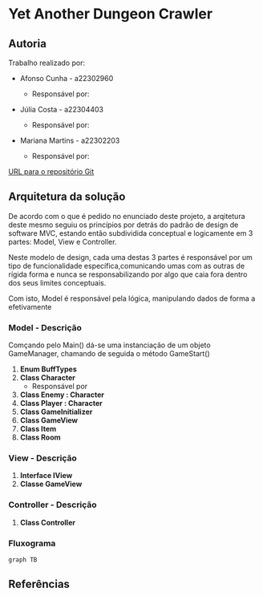 # Yet Another Dungeon Crawler

## Autoria

Trabalho realizado por:

- Afonso Cunha - a22302960
  - Responsável por:

- Júlia Costa - a22304403
  - Responsável por:
  
- Mariana Martins - a22302203
  - Responsável por:


[URL para o repositório Git](https://github.com/Juhhxx/YetAnotherDungeonCrawler_LP1)

## Arquitetura da solução

De acordo com o que é pedido no enunciado deste projeto, a arqitetura deste mesmo seguiu os princípios por detrás do padrão de design de software MVC, estando então subdividida conceptual e logicamente em 3 partes: Model, View e Controller.

Neste modelo de design, cada uma destas 3 partes é responsável por um tipo de funcionalidade específica,comunicando umas com as outras de rígida forma e nunca se responsabilizando por algo que caia fora dentro dos seus limites conceptuais.

Com isto, Model é responsável pela lógica, manipulando dados de forma a efetivamente 

### Model - Descrição

Comçando pelo Main() dá-se uma instanciação de um objeto GameManager, chamando de seguida o método GameStart()

1. **Enum BuffTypes**
2. **Class Character**
   - Responsável por 
3. **Class Enemy : Character**
4. **Class Player : Character**
5. **Class GameInitializer**
6. **Class GameView**
7. **Class Item**
8. **Class Room**

### View - Descrição

1. **Interface IView**
2. **Classe GameView**

### Controller - Descrição

1. **Class Controller**

### Fluxograma

```mermaid
graph TB
```

## Referências
